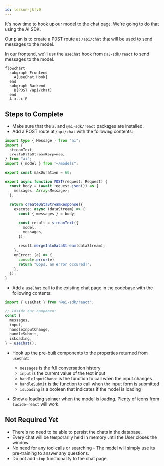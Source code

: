 ```yaml
---
id: lesson-jkfv0
---
```


It's now time to hook up our model to the chat page. We're going to do that using the AI SDK.

Our plan is to create a POST route at `/api/chat` that will be used to send messages to the model.

In our frontend, we'll use the `useChat` hook from `@ai-sdk/react` to send messages to the model.

```mermaid
flowchart
  subgraph Frontend
    A[useChat Hook]
  end
  subgraph Backend
    B[POST /api/chat]
  end
  A <--> B
```

## Steps to Complete

- Make sure that the `ai` and `@ai-sdk/react` packages are installed.
- Add a POST route at `/api/chat` with the following contents:

```ts
import type { Message } from "ai";
import {
  streamText,
  createDataStreamResponse,
} from "ai";
import { model } from "~/models";

export const maxDuration = 60;

export async function POST(request: Request) {
  const body = (await request.json()) as {
    messages: Array<Message>;
  };

  return createDataStreamResponse({
    execute: async (dataStream) => {
      const { messages } = body;

      const result = streamText({
        model,
        messages,
      });

      result.mergeIntoDataStream(dataStream);
    },
    onError: (e) => {
      console.error(e);
      return "Oops, an error occured!";
    },
  });
}
```

- Add a `useChat` call to the existing chat page in the codebase with the following contents:

```ts
import { useChat } from "@ai-sdk/react";

// Inside our component
const {
  messages,
  input,
  handleInputChange,
  handleSubmit,
  isLoading,
} = useChat();
```

- Hook up the pre-built components to the properties returned from `useChat`:

  - `messages` is the full conversation history
  - `input` is the current value of the text input
  - `handleInputChange` is the function to call when the input changes
  - `handleSubmit` is the function to call when the input form is submitted
  - `isLoading` is a boolean that indicates if the model is loading

- Show a loading spinner when the model is loading. Plenty of icons from `lucide-react` will work.

## Not Required Yet

- There's no need to be able to persist the chats in the database.
- Every chat will be temporarily held in memory until the User closes the window.
- No need for any tool calls or searching - The model will simply use its pre-training to answer any questions.
- Do not add `stop` functionality to the chat page.
